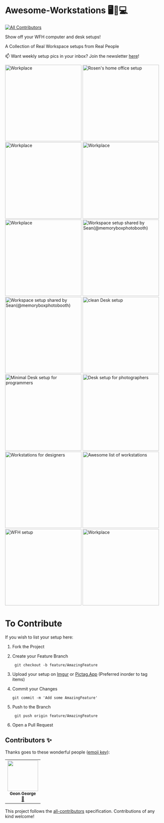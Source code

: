 # Awesome-Workstations 🖥🏡💻
<!-- ALL-CONTRIBUTORS-BADGE:START - Do not remove or modify this section -->
[![All Contributors](https://img.shields.io/badge/all_contributors-1-orange.svg?style=flat-square)](#contributors-)
<!-- ALL-CONTRIBUTORS-BADGE:END -->

Show off your WFH computer and desk setups!

A Collection of Real Workspace setups from Real People

📫 Want weekly setup pics in your inbox? Join the newsletter [here](https://www.setuphomeofficepro.com/workspace-setups?utm_source=github)!


<a href="#"><image src = "https://i.pinimg.com/originals/9c/ea/df/9ceadf78fe3266e437407c868e35af20.jpg" alt="Workplace" width="250px" height="250px"></image></a>
<a href="https://pictag.app/share/1kHMJ"><image src = "https://pictag.app/api/pictures/share/1kHMJ" alt="Rosen's home office setup" width="250px" height="250px"></image></a>
<a href="#"><image src = "https://pictag.app/api/pictures/share/JVDW_" alt="Workplace" width="250px" height="250px"></image></a>
<a href="#"><image src = "https://pictag.app/api/pictures/share/h38EM" alt="Workplace" width="250px" height="250px"></image></a>
<a href="#"><image src = "https://pictag.app/api/pictures/share/jNZ3s" alt="Workplace" width="250px" height="250px"></image></a>
<a href="https://pictag.app/share/Nwc94"><image src = "https://pictag.app/api/pictures/share/Nwc94" alt="Workspace setup shared by Sean(@memoryboxphotobooth)" width="250px" height="250px"></image></a>
<a href="https://pictag.app/share/KGVvZ"><image src = "https://pictag.app/api/pictures/share/KGVvZ" alt="Workspace setup shared by Sean(@memoryboxphotobooth)" width="250px" height="250px"></image></a>
<a href="https://pictag.app/share/HTQT1"><image src = "https://pictag.app/api/pictures/share/HTQT1" alt="clean Desk setup" width="250px" height="250px"></image></a>
<a href="https://pictag.app/share/GlBoC"><image src = "https://pictag.app/api/pictures/share/GlBoC" alt="Minimal Desk setup for programmers" width="250px" height="250px"></image></a>
<a href="https://pictag.app/share/XYVI0"><image src = "https://pictag.app/api/pictures/share/XYVI0" alt="Desk setup for photographers" width="250px" height="250px"></image></a>
<a href="https://pictag.app/share/J3JZd"><image src = "https://pictag.app/api/pictures/share/J3JZd" alt="Workstations for designers" width="250px" height="250px"></image></a>
<a href="https://pictag.app/share/M9iux"><image src = "https://pictag.app/api/pictures/share/M9iux" alt="Awesome list of workstations" width="250px" height="250px"></image></a>
<a href="https://pictag.app/share/ykG5r"><image src = "https://pictag.app/api/pictures/share/ykG5r" alt="WFH setup" width="250px" height="250px"></image></a>
<a href="#"><image src = "http://placehold.it/350x350.jpg&text=Your+Setup+Here" alt="Workplace" width="250px" height="250px"></image></a>

# To Contribute

If you wish to list your setup here:

1. Fork the Project
2. Create your Feature Branch 

        git checkout -b feature/AmazingFeature
3. Upload your setup on [Imgur](https://imgur.com/upload) or [Pictag.App](https://pictag.app/) (Preferred inorder to tag items)
4. Commit your Changes
    
       git commit -m 'Add some AmazingFeature'
5. Push to the Branch

        git push origin feature/AmazingFeature
6. Open a Pull Request

## Contributors ✨

Thanks goes to these wonderful people ([emoji key](https://allcontributors.org/docs/en/emoji-key)):

<!-- ALL-CONTRIBUTORS-LIST:START - Do not remove or modify this section -->
<!-- prettier-ignore-start -->
<!-- markdownlint-disable -->
<table>
  <tr>
    <td align="center"><a href="http://geongeorge.com"><img src="https://avatars1.githubusercontent.com/u/29296982?v=4" width="100px;" alt=""/><br /><sub><b>Geon George</b></sub></a><br /><a href="#design-geongeorge" title="Design">🎨</a></td>
  </tr>
</table>

<!-- markdownlint-enable -->
<!-- prettier-ignore-end -->
<!-- ALL-CONTRIBUTORS-LIST:END -->

This project follows the [all-contributors](https://github.com/all-contributors/all-contributors) specification. Contributions of any kind welcome!
